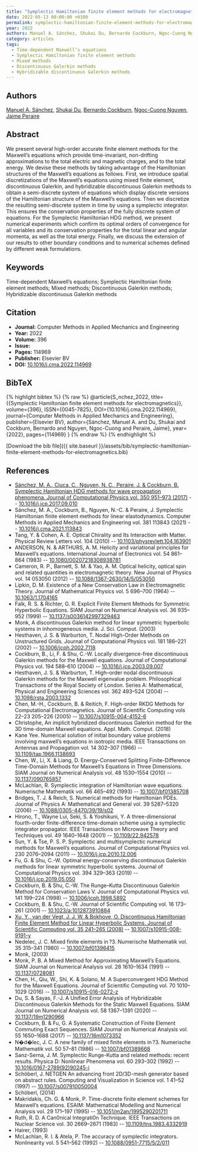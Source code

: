 ```yaml
---
title: "Symplectic Hamiltonian finite element methods for electromagnetics"
date: 2022-05-13 00:00:00 +0100
permalink: symplectic-hamiltonian-finite-element-methods-for-electromagnetics
year: 2022
authors: Manuel A. Sánchez, Shukai Du, Bernardo Cockburn, Ngoc-Cuong Nguyen, Jaime Peraire
category: articles
tags:
  - Time-dependent Maxwell’s equations
  - Symplectic Hamiltonian finite element methods
  - Mixed methods
  - Discontinuous Galerkin methods
  - Hybridizable discontinuous Galerkin methods
---
```

 
## Authors
[Manuel A. Sánchez](authors/manuel-a-sanchez), [Shukai Du](authors/shukai-du), [Bernardo Cockburn](authors/bernardo-cockburn), [Ngoc-Cuong Nguyen](authors/ngoc-cuong-nguyen), [Jaime Peraire](authors/jaime-peraire)
 
## Abstract
We present several high-order accurate finite element methods for the Maxwell’s equations which provide time-invariant, non-drifting approximations to the total electric and magnetic charges, and to the total energy. We devise these methods by taking advantage of the Hamiltonian structures of the Maxwell’s equations as follows. First, we introduce spatial discretizations of the Maxwell’s equations using mixed finite element, discontinuous Galerkin, and hybridizable discontinuous Galerkin methods to obtain a semi-discrete system of equations which display discrete versions of the Hamiltonian structure of the Maxwell’s equations. Then we discretize the resulting semi-discrete system in time by using a symplectic integrator. This ensures the conservation properties of the fully discrete system of equations. For the Symplectic Hamiltonian HDG method, we present numerical experiments which confirm its optimal orders of convergence for all variables and its conservation properties for the total linear and angular momenta, as well as the total energy. Finally, we discuss the extension of our results to other boundary conditions and to numerical schemes defined by different weak formulations.
 
## Keywords
Time-dependent Maxwell’s equations; Symplectic Hamiltonian finite element methods; Mixed methods; Discontinuous Galerkin methods; Hybridizable discontinuous Galerkin methods
 
## Citation
- **Journal:** Computer Methods in Applied Mechanics and Engineering
- **Year:** 2022
- **Volume:** 396
- **Issue:** 
- **Pages:** 114969
- **Publisher:** Elsevier BV
- **DOI:** [10.1016/j.cma.2022.114969](https://doi.org/10.1016/j.cma.2022.114969)
 
## BibTeX
{% highlight bibtex %}
{% raw %}
@article{S_nchez_2022,
  title={{Symplectic Hamiltonian finite element methods for electromagnetics}},
  volume={396},
  ISSN={0045-7825},
  DOI={10.1016/j.cma.2022.114969},
  journal={Computer Methods in Applied Mechanics and Engineering},
  publisher={Elsevier BV},
  author={Sánchez, Manuel A. and Du, Shukai and Cockburn, Bernardo and Nguyen, Ngoc-Cuong and Peraire, Jaime},
  year={2022},
  pages={114969}
}
{% endraw %}
{% endhighlight %}
 
[Download the bib file]({{ site.baseurl }}/assets/bib/symplectic-hamiltonian-finite-element-methods-for-electromagnetics.bib)
 
## References
- [Sánchez, M. A., Ciuca, C., Nguyen, N. C., Peraire, J. & Cockburn, B. Symplectic Hamiltonian HDG methods for wave propagation phenomena. Journal of Computational Physics vol. 350 951–973 (2017)](symplectic-hamiltonian-hdg-methods-for-wave-propagation-phenomena) -- [10.1016/j.jcp.2017.09.010](https://doi.org/10.1016/j.jcp.2017.09.010)
- Sánchez, M. A., Cockburn, B., Nguyen, N.-C. & Peraire, J. Symplectic Hamiltonian finite element methods for linear elastodynamics. Computer Methods in Applied Mechanics and Engineering vol. 381 113843 (2021) -- [10.1016/j.cma.2021.113843](https://doi.org/10.1016/j.cma.2021.113843)
- Tang, Y. & Cohen, A. E. Optical Chirality and Its Interaction with Matter. Physical Review Letters vol. 104 (2010) -- [10.1103/physrevlett.104.163901](https://doi.org/10.1103/physrevlett.104.163901)
- ANDERSON, N. & ARTHURS, A. M. Helicity and variational principles for Maxwell’s equations. International Journal of Electronics vol. 54 861–864 (1983) -- [10.1080/00207218308938781](https://doi.org/10.1080/00207218308938781)
- Cameron, R. P., Barnett, S. M. & Yao, A. M. Optical helicity, optical spin and related quantities in electromagnetic theory. New Journal of Physics vol. 14 053050 (2012) -- [10.1088/1367-2630/14/5/053050](https://doi.org/10.1088/1367-2630/14/5/053050)
- Lipkin, D. M. Existence of a New Conservation Law in Electromagnetic Theory. Journal of Mathematical Physics vol. 5 696–700 (1964) -- [10.1063/1.1704165](https://doi.org/10.1063/1.1704165)
- Falk, R. S. & Richter, G. R. Explicit Finite Element Methods for Symmetric Hyperbolic Equations. SIAM Journal on Numerical Analysis vol. 36 935–952 (1999) -- [10.1137/s0036142997329463](https://doi.org/10.1137/s0036142997329463)
- Monk, A discontinuous Galerkin method for linear symmetric hyperbolic systems in inhomogeneous media. J. Sci. Comput. (2003)
- Hesthaven, J. S. & Warburton, T. Nodal High-Order Methods on Unstructured Grids. Journal of Computational Physics vol. 181 186–221 (2002) -- [10.1006/jcph.2002.7118](https://doi.org/10.1006/jcph.2002.7118)
- Cockburn, B., Li, F. & Shu, C.-W. Locally divergence-free discontinuous Galerkin methods for the Maxwell equations. Journal of Computational Physics vol. 194 588–610 (2004) -- [10.1016/j.jcp.2003.09.007](https://doi.org/10.1016/j.jcp.2003.09.007)
- Hesthaven, J. S. & Warburton, T. High–order nodal discontinuous Galerkin methods for the Maxwell eigenvalue problem. Philosophical Transactions of the Royal Society of London. Series A: Mathematical, Physical and Engineering Sciences vol. 362 493–524 (2004) -- [10.1098/rsta.2003.1332](https://doi.org/10.1098/rsta.2003.1332)
- Chen, M.-H., Cockburn, B. & Reitich, F. High-order RKDG Methods for Computational Electromagnetics. Journal of Scientific Computing vols 22–23 205–226 (2005) -- [10.1007/s10915-004-4152-6](https://doi.org/10.1007/s10915-004-4152-6)
- Christophe, An implicit hybridized discontinuous Galerkin method for the 3D time-domain Maxwell equations. Appl. Math. Comput. (2018)
- Kane Yee. Numerical solution of initial boundary value problems involving maxwell’s equations in isotropic media. IEEE Transactions on Antennas and Propagation vol. 14 302–307 (1966) -- [10.1109/tap.1966.1138693](https://doi.org/10.1109/tap.1966.1138693)
- Chen, W., Li, X. & Liang, D. Energy-Conserved Splitting Finite-Difference Time-Domain Methods for Maxwell’s Equations in Three Dimensions. SIAM Journal on Numerical Analysis vol. 48 1530–1554 (2010) -- [10.1137/090765857](https://doi.org/10.1137/090765857)
- McLachlan, R. Symplectic integration of Hamiltonian wave equations. Numerische Mathematik vol. 66 465–492 (1993) -- [10.1007/bf01385708](https://doi.org/10.1007/bf01385708)
- Bridges, T. J. & Reich, S. Numerical methods for Hamiltonian PDEs. Journal of Physics A: Mathematical and General vol. 39 5287–5320 (2006) -- [10.1088/0305-4470/39/19/s02](https://doi.org/10.1088/0305-4470/39/19/s02)
- Hirono, T., Wayne Lui, Seki, S. & Yoshikuni, Y. A three-dimensional fourth-order finite-difference time-domain scheme using a symplectic integrator propagator. IEEE Transactions on Microwave Theory and Techniques vol. 49 1640–1648 (2001) -- [10.1109/22.942578](https://doi.org/10.1109/22.942578)
- Sun, Y. & Tse, P. S. P. Symplectic and multisymplectic numerical methods for Maxwell’s equations. Journal of Computational Physics vol. 230 2076–2094 (2011) -- [10.1016/j.jcp.2010.12.006](https://doi.org/10.1016/j.jcp.2010.12.006)
- Fu, G. & Shu, C.-W. Optimal energy-conserving discontinuous Galerkin methods for linear symmetric hyperbolic systems. Journal of Computational Physics vol. 394 329–363 (2019) -- [10.1016/j.jcp.2019.05.050](https://doi.org/10.1016/j.jcp.2019.05.050)
- Cockburn, B. & Shu, C.-W. The Runge–Kutta Discontinuous Galerkin Method for Conservation Laws V. Journal of Computational Physics vol. 141 199–224 (1998) -- [10.1006/jcph.1998.5892](https://doi.org/10.1006/jcph.1998.5892)
- Cockburn, B. & Shu, C.-W. Journal of Scientific Computing vol. 16 173–261 (2001) -- [10.1023/a:1012873910884](https://doi.org/10.1023/a:1012873910884)
- [Xu, Y., van der Vegt, J. J. W. & Bokhove, O. Discontinuous Hamiltonian Finite Element Method for Linear Hyperbolic Systems. Journal of Scientific Computing vol. 35 241–265 (2008)](discontinuous-hamiltonian-finite-element-method-for-linear-hyperbolic-systems) -- [10.1007/s10915-008-9191-y](https://doi.org/10.1007/s10915-008-9191-y)
- Nedelec, J. C. Mixed finite elements in ?3. Numerische Mathematik vol. 35 315–341 (1980) -- [10.1007/bf01396415](https://doi.org/10.1007/bf01396415)
- Monk, (2003)
- Monk, P. B. A Mixed Method for Approximating Maxwell’s Equations. SIAM Journal on Numerical Analysis vol. 28 1610–1634 (1991) -- [10.1137/0728081](https://doi.org/10.1137/0728081)
- Chen, H., Qiu, W., Shi, K. & Solano, M. A Superconvergent HDG Method for the Maxwell Equations. Journal of Scientific Computing vol. 70 1010–1029 (2016) -- [10.1007/s10915-016-0272-z](https://doi.org/10.1007/s10915-016-0272-z)
- Du, S. & Sayas, F.-J. A Unified Error Analysis of Hybridizable Discontinuous Galerkin Methods for the Static Maxwell Equations. SIAM Journal on Numerical Analysis vol. 58 1367–1391 (2020) -- [10.1137/19m1290966](https://doi.org/10.1137/19m1290966)
- Cockburn, B. & Fu, G. A Systematic Construction of Finite Element Commuting Exact Sequences. SIAM Journal on Numerical Analysis vol. 55 1650–1688 (2017) -- [10.1137/16m1073352](https://doi.org/10.1137/16m1073352)
- N�d�lec, J. C. A new family of mixed finite elements in ?3. Numerische Mathematik vol. 50 57–81 (1986) -- [10.1007/bf01389668](https://doi.org/10.1007/bf01389668)
- Sanz-Serna, J. M. Symplectic Runge-Kutta and related methods: recent results. Physica D: Nonlinear Phenomena vol. 60 293–302 (1992) -- [10.1016/0167-2789(92)90245-i](https://doi.org/10.1016/0167-2789(92)90245-i)
- Schöberl, J. NETGEN An advancing front 2D/3D-mesh generator based on abstract rules. Computing and Visualization in Science vol. 1 41–52 (1997) -- [10.1007/s007910050004](https://doi.org/10.1007/s007910050004)
- Schöberl, (2014)
- Makridakis, Ch. G. & Monk, P. Time-discrete finite element schemes for Maxwell’s equations. ESAIM: Mathematical Modelling and Numerical Analysis vol. 29 171–197 (1995) -- [10.1051/m2an/1995290201711](https://doi.org/10.1051/m2an/1995290201711)
- Ruth, R. D. A Can0nical Integrati0n Technique. IEEE Transactions on Nuclear Science vol. 30 2669–2671 (1983) -- [10.1109/tns.1983.4332919](https://doi.org/10.1109/tns.1983.4332919)
- Hairer, (1993)
- McLachlan, R. I. & Atela, P. The accuracy of symplectic integrators. Nonlinearity vol. 5 541–562 (1992) -- [10.1088/0951-7715/5/2/011](https://doi.org/10.1088/0951-7715/5/2/011)

